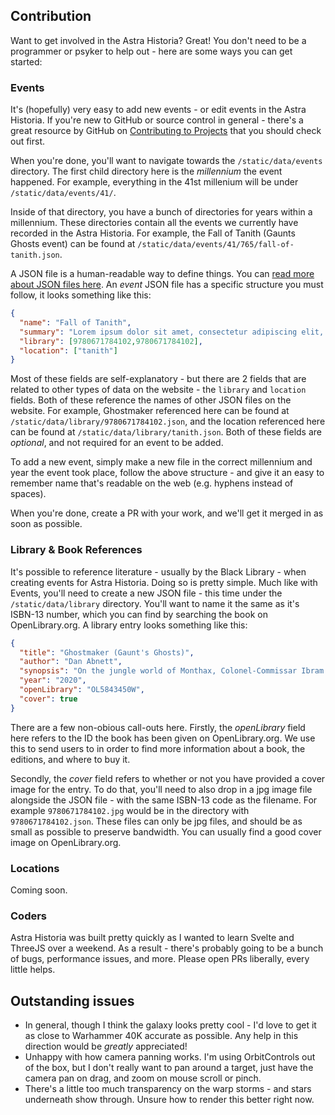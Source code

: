 ## Contribution
Want to get involved in the Astra Historia? Great! You don't need to be a programmer or psyker to help out - here are some ways you can get started:
### Events
It's (hopefully) very easy to add new events - or edit events in the Astra Historia. If you're new to GitHub or source control in general - there's a great resource by GitHub on [Contributing to Projects](https://docs.github.com/en/get-started/quickstart/contributing-to-projects) that you should check out first.

When you're done, you'll want to navigate towards the `/static/data/events` directory. The first child directory here is the _millennium_ the event happened. For example, everything in the 41st millenium will be under `/static/data/events/41/`.

Inside of that directory, you have a bunch of directories for years within a millennium. These directories contain all the events we currently have recorded in the Astra Historia. For example, the Fall of Tanith (Gaunts Ghosts event) can be found at `/static/data/events/41/765/fall-of-tanith.json`.

A JSON file is a human-readable way to define things. You can [read more about JSON files here](https://developer.mozilla.org/en-US/docs/Learn/JavaScript/Objects/JSON). An _event_ JSON file has a specific structure you must follow, it looks something like this:

```json
{
  "name": "Fall of Tanith",
  "summary": "Lorem ipsum dolor sit amet, consectetur adipiscing elit, sed do eiusmod tempor incididunt ut labore et dolore magna aliqua. Ut enim ad minim veniam, quis nostrud exercitation ullamco laboris nisi ut aliquip ex ea commodo consequat. Duis aute irure dolor in reprehenderit in voluptate velit esse cillum dolore eu fugiat nulla pariatur. Excepteur sint occaecat cupidatat non proident, sunt in culpa qui officia deserunt mollit anim id est laborum.",
  "library": [9780671784102,9780671784102],
  "location": ["tanith"]
}
```
Most of these fields are self-explanatory - but there are 2 fields that are related to other types of data on the website - the `library` and `location` fields. Both of these reference the names of other JSON files on the website. For example, Ghostmaker referenced here can be found at `/static/data/library/9780671784102.json`, and the location referenced here can be found at `/static/data/library/tanith.json`. Both of these fields are _optional_, and not required for an event to be added.

To add a new event, simply make a new file in the correct millennium and year the event took place, follow the above structure - and give it an easy to remember name that's readable on the web (e.g. hyphens instead of spaces).

When you're done, create a PR with your work, and we'll get it merged in as soon as possible.

### Library & Book References
It's possible to reference literature - usually by the Black Library - when creating events for Astra Historia. Doing so is pretty simple. Much like with Events, you'll need to create a new JSON file - this time under the `/static/data/library` directory. You'll want to name it the same as it's ISBN-13 number, which you can find by searching the book on OpenLibrary.org. A library entry looks something like this:

```json
{
  "title": "Ghostmaker (Gaunt's Ghosts)",
  "author": "Dan Abnett",
  "synopsis": "On the jungle world of Monthax, Colonel-Commissar Ibram Gaunt and his Tanith First-and-Only await the order to advance into the sweltering wilderness and drive the alien eldar from the Imperial planet.",
  "year": "2020",
  "openLibrary": "OL5843450W",
  "cover": true
}
```
There are a few non-obious call-outs here. Firstly, the _openLibrary_ field here refers to the ID the book has been given on OpenLibrary.org. We use this to send users to in order to find more information about a book, the editions, and where to buy it.

Secondly, the _cover_ field refers to whether or not you have provided a cover image for the entry. To do that, you'll need to also drop in a jpg image file alongside the JSON file - with the same ISBN-13 code as the filename. For example `9780671784102.jpg` would be in the directory with `9780671784102.json`. These files can only be jpg files, and should be as small as possible to preserve bandwidth. You can usually find a good cover image on OpenLibrary.org.

### Locations
Coming soon.

### Coders
Astra Historia was built pretty quickly as I wanted to learn Svelte and ThreeJS over a weekend. As a result - there's probably going to be a bunch of bugs, performance issues, and more. Please open PRs liberally, every little helps.

## Outstanding issues
- In general, though I think the galaxy looks pretty cool - I'd love to get it as close to Warhammer 40K accurate as possible. Any help in this direction would be _greatly_ appreciated!
- Unhappy with how camera panning works. I'm using OrbitControls out of the box, but I don't really want to pan around a target, just have the camera pan on drag, and zoom on mouse scroll or pinch.
- There's a little too much transparency on the warp storms - and stars underneath show through. Unsure how to render this better right now.
